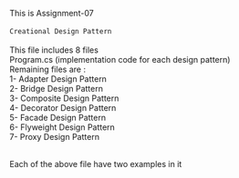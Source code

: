 This is Assignment-07<br><br>
`Creational Design Pattern`<br><br>
This file includes 8 files <br>
Program.cs (implementation code for each design pattern)<br>
Remaining files are : <br>
1- Adapter Design Pattern <br>
2- Bridge Design Pattern <br>
3- Composite Design Pattern <br>
4- Decorator Design Pattern <br>
5- Facade Design Pattern <br>
6- Flyweight Design Pattern <br>
7- Proxy Design Pattern <br>

<br>Each of the above file have two examples in it


